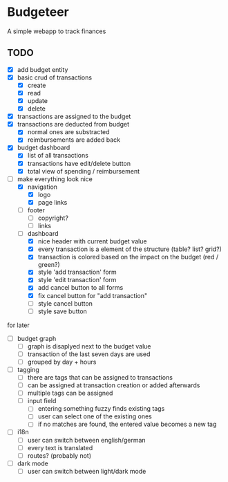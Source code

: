 # Budgeteer

A simple webapp to track finances

## TODO

- [x] add budget entity
- [x] basic crud of transactions
  - [x] create
  - [x] read
  - [x] update
  - [x] delete
- [x] transactions are assigned to the budget
- [x] transactions are deducted from budget
  - [x] normal ones are substracted
  - [x] reimbursements are added back
- [x] budget dashboard
  - [x] list of all transactions
  - [x] transactions have edit/delete button
  - [x] total view of spending / reimbursement
- [ ] make everything look nice
  - [x] navigation
    - [x] logo
    - [x] page links
  - [ ] footer
    - [ ] copyright?
    - [ ] links
  - [ ] dashboard
    - [x] nice header with current budget value
    - [x] every transaction is a element of the structure (table? list? grid?)
    - [x] transaction is colored based on the impact on the budget (red / green?)
    - [x] style 'add transaction' form
    - [x] style 'edit transaction' form
    - [x] add cancel button to all forms
    - [x] fix cancel button for "add transaction"
    - [ ] style cancel button
    - [ ] style save button

for later
- [ ] budget graph
  - [ ] graph is disaplyed next to the budget value
  - [ ] transaction of the last seven days are used
  - [ ] grouped by day + hours
- [ ] tagging
  - [ ] there are tags that can be assigned to transactions
  - [ ] can be assigned at transaction creation or added afterwards
  - [ ] multiple tags can be assigned
  - [ ] input field
    - [ ] entering something fuzzy finds existing tags
    - [ ] user can select one of the existing ones
    - [ ] if no matches are found, the entered value becomes a new tag
- [ ] i18n
  - [ ] user can switch between english/german
  - [ ] every text is translated
  - [ ] routes? (probably not)
- [ ] dark mode
  - [ ] user can switch between light/dark mode
